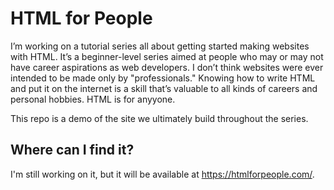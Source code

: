 # HTML for People

I’m working on a tutorial series all about getting started making websites with HTML. It’s a beginner-level series aimed at people who may or may not have career aspirations as web developers. I don’t think websites were ever intended to be made only by "professionals." Knowing how to write HTML and put it on the internet is a skill that’s valuable to all kinds of careers and personal hobbies. HTML is for anyyone.

This repo is a demo of the site we ultimately build throughout the series.

## Where can I find it?

I'm still working on it, but it will be available at https://htmlforpeople.com/.
